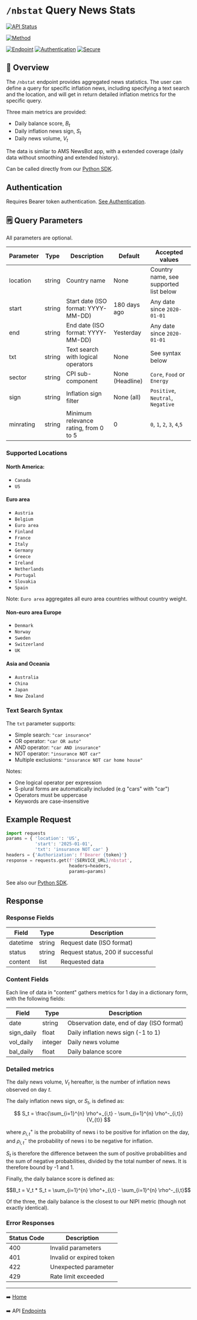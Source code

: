 # `/nbstat` Query News Stats 

   [![API Status](https://img.shields.io/badge/API-Live-brightgreen)](https://alt.ms/status)

[![Method](https://img.shields.io/badge/Method-GET-blue)](#)

[![Endpoint](https://img.shields.io/badge/Endpoint-%2Fnbstat-important)](#)
[![Authentication](https://img.shields.io/badge/Auth-Bearer%20Token-blue)](../authentication.md)
[![Secure](https://img.shields.io/badge/Security-HTTPS-2EA44F)](../authentication.md)




## 📌 Overview 
The `/nbstat` endpoint provides aggregated news statistics. The user can define a query for specific inflation news,
including specifying a text search and the location, and will get in return detailed inflation metrics for the specific query.    

Three main metrics are provided:
- Daily balance score, $B_t$
- Daily inflation news sign, $S_t$
- Daily news volume, $V_t$

The data is similar to AMS NewsBot app, with a extended coverage (daily data without smoothing and extended history).

Can be called directly from our [Python SDK](../../sdk/python/ams-sdk.md).

## Authentication

Requires Bearer token authentication. [See Authentication](authentication.md).

## 🗒️ Query Parameters 


All parameters are optional.

| Parameter | Type   | Description                           | Default         | Accepted values                        |
|-----------|--------|---------------------------------------|-----------------|----------------------------------------|
| location  | string | Country name                          | None            | Country name, see supported list below |
| start     | string | Start date (ISO format: YYYY-MM-DD)   | 180 days ago    | Any date since `2020-01-01`            |
| end       | string | End date (ISO format: YYYY-MM-DD)     | Yesterday       | Any date since `2020-01-01`            |
| txt       | string | Text search with logical operators    | None            | See syntax below                       |
| sector    | string | CPI sub-component                     | None (Headline) | `Core`, `Food` or `Energy`             |
| sign      | string | Inflation sign filter                 | None (all)      | `Positive`, `Neutral`, `Negative`      |
 | minrating | string | Minimum relevance rating, from 0 to 5 | 0               | `0`, `1`, `2`, `3`, `4`,`5`            |


### Supported Locations

#### North America:
- `Canada`
- `US`

#### Euro area
 - `Austria`
- `Belgium`
- `Euro area`
- `Finland`
- `France`
- `Italy`
- `Germany`
- `Greece`
- `Ireland`
- `Netherlands`
- `Portugal`
- `Slovakia`
- `Spain`

Note: `Euro area` aggregates all euro area countries without country weight.

#### Non-euro area Europe
- `Denmark`
- `Norway`
- `Sweden`
- `Switzerland`
- `UK` 

#### Asia and Oceania
- `Australia` 
- `China`
- `Japan`
- `New Zealand`


### Text Search Syntax

The `txt` parameter supports:
- Simple search: `"car insurance"`
- OR operator: `"car OR auto"`
- AND operator: `"car AND insurance"`
- NOT operator: `"insurance NOT car"`
- Multiple exclusions: `"insurance NOT car home house"`


Notes:
- One logical operator per expression
- S-plural forms are automatically included (e.g "cars" with "car")
- Operators must be uppercase
- Keywords are case-insensitive

## Example Request
```python
import requests
params = { 'location': 'US', 
           'start': '2025-01-01', 
           'txt': 'insurance NOT car' } 
headers = {'Authorization': f'Bearer {token}'} 
response = requests.get(f'{SERVICE_URL}/nbstat', 
                        headers=headers, 
                        params=params)
```
See also our [Python SDK](../../sdk/python/ams-sdk.md).

## Response

### Response Fields

| Field     | Type    | Description                       |
|-----------|---------|-----------------------------------|
| datetime  | string  | Request date (ISO format)         |
| status    | string  | Request status, 200 if successful |
| content   | list    | Requested data                    |


### Content Fields
Each line of data in "content" gathers metrics for 1 day in a dictionary form, with the following fields:

| Field      | Type    | Description                               |
|------------|---------|-------------------------------------------|
| date       | string  | Observation date, end of day (ISO format) |
| sign_daily | float   | Daily inflation news sign (-1 to 1)       |
| vol_daily  | integer | Daily news volume                         |
| bal_daily  | float   | Daily balance score                       |

### Detailed metrics

The daily news volume, $V_t$ hereafter, is the number of inflation news observed on day *t*.

The daily inflation news sign, or $S_t$, is defined as:

$$
S_t = \frac{\sum_{i=1}^{n} \rho^+_{i,t} - \sum_{i=1}^{n} \rho^-_{i,t}}{V_{t}}
$$

where
$\rho^+_{i,t}$ is the probability of news i to be positive for inflation on the day, 
and $\rho^-_{i,t}$ the probability of news i to be negative for inflation.

$S_t$ is therefore the difference between the sum of positive probabilities and the sum of negative probabilities, 
divided by the total number of news. It is therefore bound by -1 and 1.

Finally, the daily balance score is defined as:

$$B_t = V_t * S_t = \sum_{i=1}^{n} \rho^+_{i,t} - \sum_{i=1}^{n} \rho^-_{i,t}$$

Of the three, the daily balance is the closest to our NIPI metric (though not exactly identical).

### Error Responses

| Status Code | Description              |
|-------------|--------------------------|
| 400         | Invalid parameters       |
| 401         | Invalid or expired token |
| 422         | Unexpected parameter     |
| 429         | Rate limit exceeded      |

---------------
➡️ [Home](../../../README.md)


➡️ API [Endpoints](docs/api-reference/endpoints/endpoints.md) 

